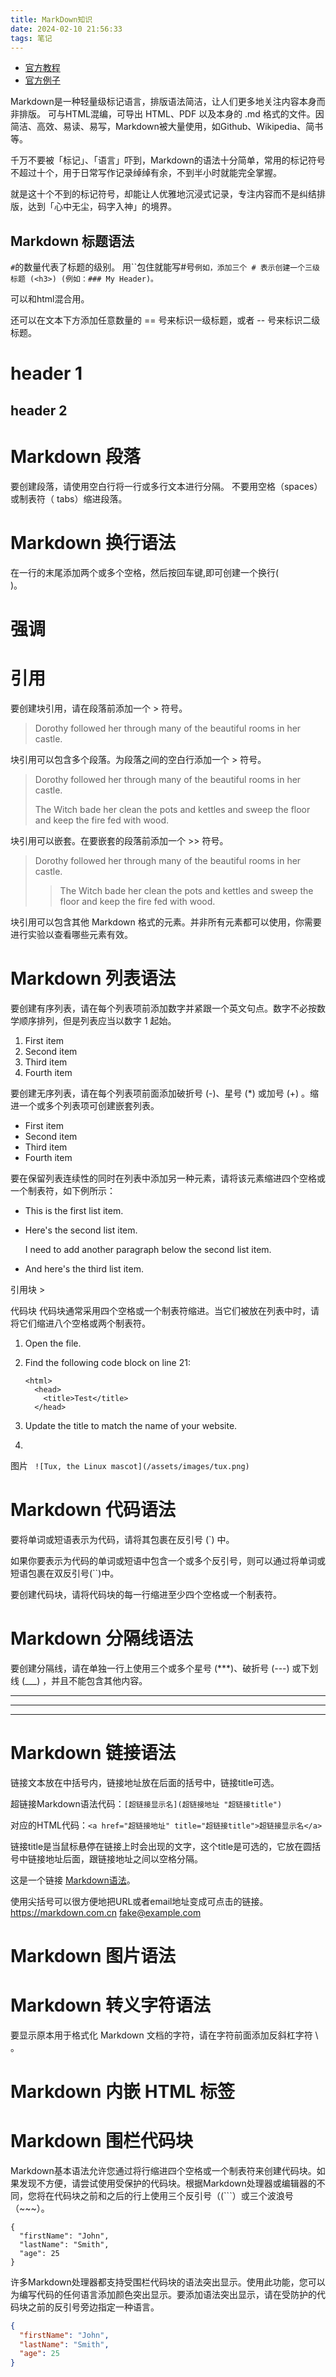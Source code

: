 ```yaml
---
title: MarkDown知识
date: 2024-02-10 21:56:33
tags: 笔记
---
```


- [官方教程](https://markdown.com.cn/)
- [官方例子](https://markdown.com.cn/editor/)

Markdown是一种轻量级标记语言，排版语法简洁，让人们更多地关注内容本身而非排版。
可与HTML混编，可导出 HTML、PDF 以及本身的 .md 格式的文件。因简洁、高效、易读、易写，Markdown被大量使用，如Github、Wikipedia、简书等。

千万不要被「标记」、「语言」吓到，Markdown的语法十分简单，常用的标记符号不超过十个，用于日常写作记录绰绰有余，不到半小时就能完全掌握。

就是这十个不到的标记符号，却能让人优雅地沉浸式记录，专注内容而不是纠结排版，达到「心中无尘，码字入神」的境界。

## Markdown 标题语法
`#`的数量代表了标题的级别。 用``包住就能写#号`例如，添加三个 # 表示创建一个三级标题 (<h3>) (例如：### My Header)。`

可以和html混合用。

还可以在文本下方添加任意数量的 == 号来标识一级标题，或者 -- 号来标识二级标题。

header 1
====
header 2
----

# Markdown 段落
要创建段落，请使用空白行将一行或多行文本进行分隔。
不要用空格（spaces）或制表符（ tabs）缩进段落。

# Markdown 换行语法
在一行的末尾添加两个或多个空格，然后按回车键,即可创建一个换行(<br>)。

# 强调
# 引用
要创建块引用，请在段落前添加一个 > 符号。
> Dorothy followed her through many of the beautiful rooms in her castle.

块引用可以包含多个段落。为段落之间的空白行添加一个 > 符号。
> Dorothy followed her through many of the beautiful rooms in her castle.
>
> The Witch bade her clean the pots and kettles and sweep the floor and keep the fire fed with wood.

块引用可以嵌套。在要嵌套的段落前添加一个 >> 符号。
> Dorothy followed her through many of the beautiful rooms in her castle.
>
>> The Witch bade her clean the pots and kettles and sweep the floor and keep the fire fed with wood.

块引用可以包含其他 Markdown 格式的元素。并非所有元素都可以使用，你需要进行实验以查看哪些元素有效。

# Markdown 列表语法
要创建有序列表，请在每个列表项前添加数字并紧跟一个英文句点。数字不必按数学顺序排列，但是列表应当以数字 1 起始。
1. First item
2. Second item
3. Third item
4. Fourth item

要创建无序列表，请在每个列表项前面添加破折号 (-)、星号 (*) 或加号 (+) 。缩进一个或多个列表项可创建嵌套列表。
- First item
- Second item
- Third item
- Fourth item

要在保留列表连续性的同时在列表中添加另一种元素，请将该元素缩进四个空格或一个制表符，如下例所示：
*   This is the first list item.
*   Here's the second list item.

    I need to add another paragraph below the second list item.

*   And here's the third list item.

引用块 >

代码块
代码块通常采用四个空格或一个制表符缩进。当它们被放在列表中时，请将它们缩进八个空格或两个制表符。
1.  Open the file.
2.  Find the following code block on line 21:

        <html>
          <head>
            <title>Test</title>
          </head>

3.  Update the title to match the name of your website.
4.  
图片
` ![Tux, the Linux mascot](/assets/images/tux.png)`

# Markdown 代码语法
要将单词或短语表示为代码，请将其包裹在反引号 (`) 中。

如果你要表示为代码的单词或短语中包含一个或多个反引号，则可以通过将单词或短语包裹在双反引号(``)中。

要创建代码块，请将代码块的每一行缩进至少四个空格或一个制表符。

# Markdown 分隔线语法
要创建分隔线，请在单独一行上使用三个或多个星号 (***)、破折号 (---) 或下划线 (___) ，并且不能包含其他内容。
*** 
---
___
# Markdown 链接语法
链接文本放在中括号内，链接地址放在后面的括号中，链接title可选。

超链接Markdown语法代码：`[超链接显示名](超链接地址 "超链接title")`

对应的HTML代码：`<a href="超链接地址" title="超链接title">超链接显示名</a>`

链接title是当鼠标悬停在链接上时会出现的文字，这个title是可选的，它放在圆括号中链接地址后面，跟链接地址之间以空格分隔。

这是一个链接 [Markdown语法](https://markdown.com.cn "最好的markdown教程")。

使用尖括号可以很方便地把URL或者email地址变成可点击的链接。
<https://markdown.com.cn>
<fake@example.com>

# Markdown 图片语法
# Markdown 转义字符语法
要显示原本用于格式化 Markdown 文档的字符，请在字符前面添加反斜杠字符 \ 。

# Markdown 内嵌 HTML 标签


# Markdown 围栏代码块
Markdown基本语法允许您通过将行缩进四个空格或一个制表符来创建代码块。如果发现不方便，请尝试使用受保护的代码块。根据Markdown处理器或编辑器的不同，您将在代码块之前和之后的行上使用三个反引号（(```）或三个波浪号（~~~）。

```
{
  "firstName": "John",
  "lastName": "Smith",
  "age": 25
}
```
许多Markdown处理器都支持受围栏代码块的语法突出显示。使用此功能，您可以为编写代码的任何语言添加颜色突出显示。要添加语法突出显示，请在受防护的代码块之前的反引号旁边指定一种语言。
```json
{
  "firstName": "John",
  "lastName": "Smith",
  "age": 25
}
```